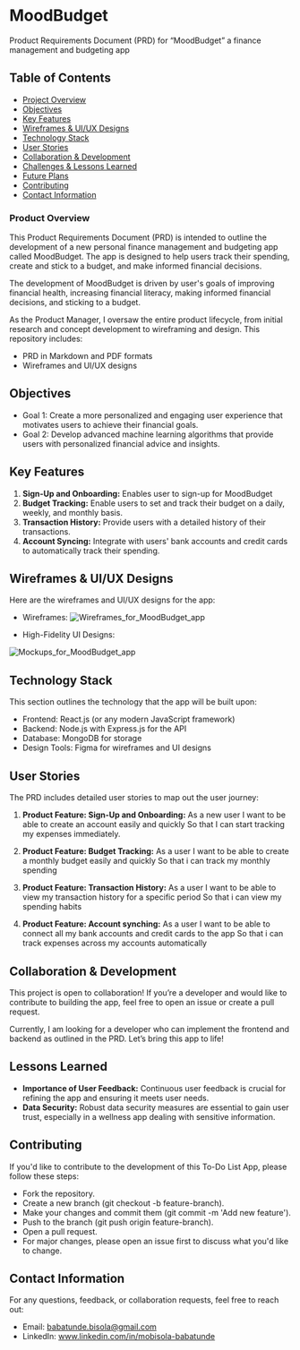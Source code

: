 # MoodBudget
Product Requirements Document (PRD) for “MoodBudget” a finance management and budgeting app
## Table of Contents
- [Project Overview](#project-overview)
- [Objectives](#objectives)
- [Key Features](#key-features)
- [Wireframes & UI/UX Designs](#wireframes--uiux-designs)
- [Technology Stack](#technology-stack)
- [User Stories](#user-stories)
- [Collaboration & Development](#collaboration--development)
- [Challenges & Lessons Learned](#challenges--lessons-learned)
- [Future Plans](#future-plans)
- [Contributing](#contributing)
- [Contact Information](#contact-information)

### **Product Overview**

This Product Requirements Document (PRD) is intended to outline the development of a new personal finance management and budgeting app called MoodBudget. The app is designed to help users track their spending, create and stick to a budget, and make informed financial decisions.

The development of MoodBudget is driven by user's goals of improving financial health, increasing financial literacy, making informed financial decisions, and sticking to a budget.

As the Product Manager, I oversaw the entire product lifecycle, from initial research and concept development to wireframing and design. This repository includes:

- PRD in Markdown and PDF formats
- Wireframes and UI/UX designs

## Objectives
- Goal 1: Create a more personalized and engaging user experience that motivates users to achieve their financial goals.
- Goal 2: Develop advanced machine learning algorithms that provide users with personalized financial advice and insights.

## Key Features
1.  **Sign-Up and Onboarding:** Enables user to sign-up for MoodBudget
1.  **Budget Tracking:** Enable users to set and track their budget on a daily, weekly, and monthly basis.
1.  **Transaction History:** Provide users with a detailed history of their transactions.
1.  **Account Syncing:** Integrate with users' bank accounts and credit cards to automatically track their spending.

## Wireframes & UI/UX Designs
Here are the wireframes and UI/UX designs for the app:

- Wireframes:
![Wireframes_for_MoodBudget_app](https://github.com/user-attachments/assets/5d3d34c0-5da9-4fa3-a0c5-4b7fafb3c6ea)

- High-Fidelity UI Designs:

![Mockups_for_MoodBudget_app](https://github.com/user-attachments/assets/bd5afc9c-7f9a-462c-95d4-f003f2041871)

## Technology Stack
This section outlines the technology that the app will be built upon:

- Frontend: React.js (or any modern JavaScript framework)
- Backend: Node.js with Express.js for the API
- Database: MongoDB for storage
- Design Tools: Figma for wireframes and UI designs

## User Stories
The PRD includes detailed user stories to map out the user journey:
1. **Product Feature: Sign-Up and Onboarding:** As a 	new user
I want	to be able to create an account easily and quickly
So that	I can start tracking my expenses immediately.

1. **Product Feature: Budget Tracking:** As a	user
I want	to be able to create a monthly budget easily and quickly
So that	i can track my monthly spending

1. **Product Feature: Transaction History:** As a	user
I want	to be able to view my transaction history for a specific period
So that	i can view my spending habits

1. **Product Feature: Account synching:** As a	user
I want	to be able to connect all my bank accounts and credit cards to the app
So that	i can track expenses across my accounts automatically

## Collaboration & Development
This project is open to collaboration! If you’re a developer and would like to contribute to building the app, feel free to open an issue or create a pull request.

Currently, I am looking for a developer who can implement the frontend and backend as outlined in the PRD. Let’s bring this app to life!

## Lessons Learned

- **Importance of User Feedback:** Continuous user feedback is crucial for refining the app and ensuring it meets user needs.
- **Data Security:** Robust data security measures are essential to gain user trust, especially in a wellness app dealing with sensitive information.

## Contributing
If you'd like to contribute to the development of this To-Do List App, please follow these steps:

- Fork the repository.
- Create a new branch (git checkout -b feature-branch).
- Make your changes and commit them (git commit -m 'Add new feature').
- Push to the branch (git push origin feature-branch).
- Open a pull request.
- For major changes, please open an issue first to discuss what you'd like to change.

## Contact Information
For any questions, feedback, or collaboration requests, feel free to reach out:

- Email: babatunde.bisola@gmail.com
- LinkedIn: www.linkedin.com/in/mobisola-babatunde
